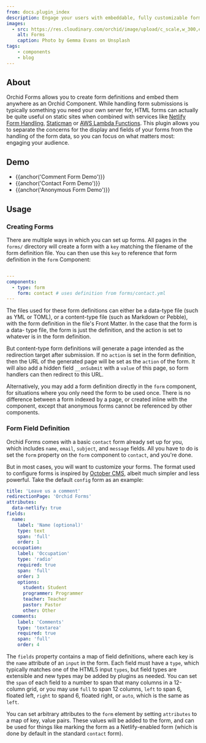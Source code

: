 ```yaml
---
from: docs.plugin_index
description: Engage your users with embeddable, fully customizable forms.
images:
  - src: https://res.cloudinary.com/orchid/image/upload/c_scale,w_300,e_blur:150/v1524974798/plugins/forms.jpg
    alt: Forms
    caption: Photo by Gemma Evans on Unsplash
tags:
    - components
    - blog
---
```


## About

Orchid Forms allows you to create form definitions and embed them anywhere as an Orchid Component. While handling form 
submissions is typically something you need your own server for, HTML forms can actually be quite useful on static sites
when combined with services like [Netlify Form Handling](https://www.netlify.com/docs/form-handling/), 
[Staticman](https://staticman.net/) or [AWS Lambda Functions](https://aws.amazon.com/lambda/). This plugin allows you to 
separate the concerns for the display and fields of your forms from the handling of the form data, so you can focus on 
what matters most: engaging your audience.

## Demo

- {{anchor('Comment Form Demo')}}
- {{anchor('Contact Form Demo')}}
- {{anchor('Anonymous Form Demo')}}

## Usage

### Creating Forms

There are multiple ways in which you can set up forms. All pages in the `forms/` directory will create a form with a 
`key` matching the filename of the form definition file. You can then use this `key` to reference that form definition
in the `form` Component:

```yaml

---
components:
  - type: form
    form: contact # uses definition from forms/contact.yml
---
```

The files used for these form definitions can either be a data-type file (such as YML or TOML), or a content-type file 
(such as Markdown or Pebble), with the form definition in the file's Front Matter. In the case that the form is a data-
type file, the form is just the definition, and the action is set to whatever is in the form definition.
 
But content-type form definitions will generate a page intended as the redirection target after submission. If no 
`action` is set in the form definition, then the URL of the generated page will be set as the `action` of the form. It
will also add a hidden field `__onSubmit` with a `value` of this page, so form handlers can then redirect to this URL.

Alternatively, you may add a form definition directly in the `form` component, for situations where you only need the 
form to be used once. There is no difference between a form indexed by a page, or created inline with the component, 
except that anonymous forms cannot be referenced by other components.

### Form Field Definition

Orchid Forms comes with a basic `contact` form already set up for you, which includes `name`, `email`, `subject`, and 
`message` fields. All you have to do is set the `form` property on the `form` component to `contact`, and you're done.

But in most cases, you will want to customize your forms. The format used to configure forms is inspired by 
[October CMS](https://octobercms.com/docs/backend/forms#form-fields), albeit much simpler and less powerful. Take the 
default `config` form as an example:

```yaml
title: 'Leave us a comment'
redirectionPage: 'Orchid Forms'
attributes:
  data-netlify: true
fields:
  name:
    label: 'Name (optional)'
    type: text
    span: 'full'
    order: 1
  occupation:
    label: 'Occupation'
    type: 'radio'
    required: true
    span: 'full'
    order: 3
    options:
      student: Student
      programmer: Programmer
      teacher: Teacher
      pastor: Pastor
      other: Other
  comments:
    label: 'Comments'
    type: 'textarea'
    required: true
    span: 'full'
    order: 4
```

The `fields` property contains a map of field definitions, where each key is the `name` attribute of an `input` in the 
form. Each field must have a `type`, which typically matches one of the HTML5 input `types`, but field types are 
extensible and new types may be added by plugins as needed. You can set the `span` of each field to a number to span
that many columns in a 12-column grid, or you may use `full` to span 12 columns, `left` to span 6, floated left, `right`
to spand 6, floated right, or `auto`, which is the same as `left`. 

You can set arbitrary attributes to the `form` element by setting `attributes` to a map of key, value pairs. These 
values will be added to the form, and can be used for things like marking the form as a Netlify-enabled form (which is
done by default in the standard `contact` form). 